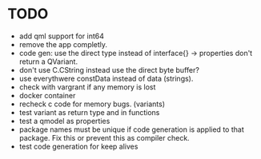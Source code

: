 # TODO
- add qml support for int64
- remove the app completly.
- code gen: use the direct type instead of interface{} -> properties don't return a QVariant.
- don't use C.CString instead use the direct byte buffer?
- use everythwere constData instead of data (strings).
- check with vargrant if any memory is lost
- docker container
- recheck c code for memory bugs. (variants)
- test variant as return type and in functions
- test a qmodel as properties
- package names must be unique if code generation is applied to that package. Fix this or prevent this as compiler check.
- test code generation for keep alives 